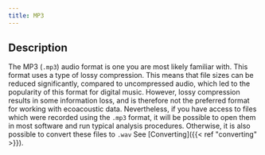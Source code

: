 ```yaml
---
title: MP3
---
```


## Description

The MP3 (`.mp3`) audio format is one you are most likely familiar with. This
format uses a type of lossy compression. This means that file sizes can be
reduced significantly, compared to uncompressed audio, which led to the
popularity of this format for digital music. However, lossy compression results
in some information loss, and is therefore not the preferred format for working
with ecoacoustic data. Nevertheless, if you have access to files which were
recorded using the `.mp3` format, it will be possible to open them in most
software and run typical analysis procedures. Otherwise, it is also possible to
convert these files to `.wav` See [Converting]({{< ref "converting" >}}). 
